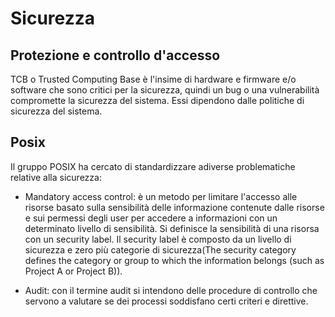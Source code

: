 # Sicurezza

## Protezione e controllo d'accesso
TCB o Trusted Computing Base è l'insime di hardware e firmware e/o software che sono critici per la sicurezza, quindi un bug o una vulnerabilità compromette la sicurezza del sistema. Essi dipendono dalle politiche di sicurezza del sistema.

## Posix 
Il gruppo POSIX ha cercato di standardizzare adiverse problematiche relative alla sicurezza:

* Mandatory access control: è un metodo per limitare l'accesso alle risorse basato sulla sensibilità delle informazione contenute dalle risorse e sui permessi degli user per accedere a informazioni con un determinato livello di sensibilità.
Si definisce la sensibilità di una risorsa con un security label. Il security label è composto da un livello di sicurezza e zero più categorie di sicurezza(The security category defines the category or group to which the information belongs (such as Project A or Project B)).

* Audit: con il termine audit si intendono delle procedure di controllo che servono a valutare se dei processi soddisfano certi criteri e direttive.
